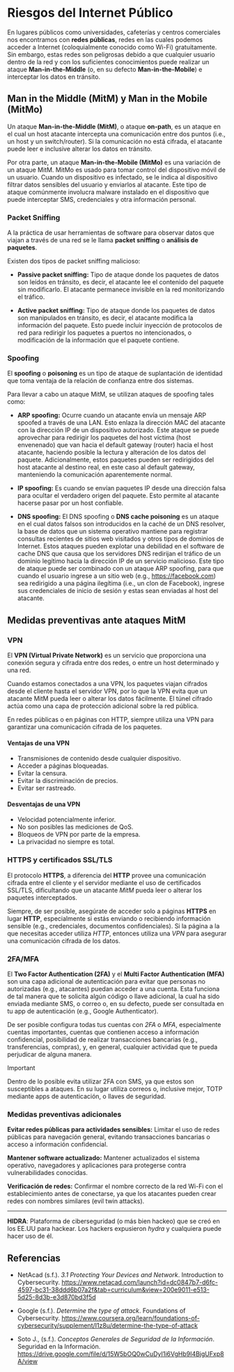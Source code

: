 # Riesgos del Internet Público

En lugares públicos como universidades, cafeterías y centros comerciales nos
encontramos con **redes públicas**, redes en las cuales podemos acceder a
Internet (coloquialmente conocido como Wi-Fi) gratuitamente. Sin embargo, estas
redes son peligrosas debido a que cualquier usuario dentro de la red y con los
suficientes conocimientos puede realizar un ataque **Man-in-the-Middle** (o, en
su defecto **Man-in-the-Mobile**) e interceptar los datos en tránsito.

## Man in the Middle (MitM) y Man in the Mobile (MitMo)

Un ataque **Man-in-the-Middle (MitM)**, o ataque **on-path**, es un ataque en el
cual un host atacante intercepta una comunicación entre dos puntos (i.e., un
host y un switch/router). Si la comunicación no está cifrada, el atacante puede
leer e inclusive alterar los datos en tránsito.

Por otra parte, un ataque **Man-in-the-Mobile (MitMo)** es una variación de un
ataque MitM. MitMo es usado para tomar control del dispositivo móvil de un
usuario. Cuando un dispositivo es infectado, se le indica al dispositivo filtrar
datos sensibles del usuario y enviarlos al atacante. Este tipo de ataque
comúnmente involucra malware instalado en el dispositivo que puede interceptar
SMS, credenciales y otra información personal.

### Packet Sniffing

A la práctica de usar herramientas de software para observar datos que viajan a
través de una red se le llama **packet sniffing** o **análisis de paquetes**.

Existen dos tipos de packet sniffing malicioso:

- **Passive packet sniffing:** Tipo de ataque donde los paquetes de datos son
  leídos en tránsito, es decir, el atacante lee el contenido del paquete sin
  modificarlo. El atacante permanece invisible en la red monitorizando el
  tráfico.

- **Active packet sniffing:** Tipo de ataque donde los paquetes de datos son
  manipulados en tránsito, es decir, el atacante modifica la información del
  paquete. Esto puede incluir inyección de protocolos de red para redirigir los
  paquetes a puertos no intencionados, o modificación de la información que el
  paquete contiene.

### Spoofing

El **spoofing** o **poisoning** es un tipo de ataque de suplantación de
identidad que toma ventaja de la relación de confianza entre dos sistemas.

Para llevar a cabo un ataque MitM, se utilizan ataques de spoofing tales como:

- **ARP spoofing:** Ocurre cuando un atacante envía un mensaje ARP spoofed a
  través de una LAN. Esto enlaza la dirección MAC del atacante con la dirección
  IP de un dispositivo autorizado. Este ataque se puede aprovechar para
  redirigir los paquetes del host víctima (host envenenado) que van hacia el
  default gateway (router) hacia el host atacante, haciendo posible la lectura y
  alteración de los datos del paquete. Adicionalmente, estos paquetes pueden ser
  redirigidos del host atacante al destino real, en este caso al default
  gateway, manteniendo la comunicación aparentemente normal.

- **IP spoofing:** Es cuando se envían paquetes IP desde una dirección falsa
  para ocultar el verdadero origen del paquete. Esto permite al atacante hacerse
  pasar por un host confiable.

- **DNS spoofing:** El DNS spoofing o **DNS cache poisoning** es un ataque en el
  cual datos falsos son introducidos en la caché de un DNS resolver, la base de
  datos que un sistema operativo mantiene para registrar consultas recientes de
  sitios web visitados y otros tipos de dominios de Internet. Estos ataques
  pueden explotar una debilidad en el software de cache DNS que causa que los
  servidores DNS redirijan el tráfico de un dominio legítimo hacia la dirección
  IP de un servicio malicioso. Este tipo de ataque puede ser combinado con un
  ataque ARP spoofing, para que cuando el usuario ingrese a un sitio web (e.g.,
  <https://facebook.com>) sea redirigido a una página ilegítima (i.e., un clon de
  Facebook), ingrese sus credenciales de inicio de sesión y estas sean enviadas
  al host del atacante.

## Medidas preventivas ante ataques MitM

### VPN

El **VPN (Virtual Private Network)** es un servicio que proporciona una conexión
segura y cifrada entre dos redes, o entre un host determinado y una red.

Cuando estamos conectados a una VPN, los paquetes viajan cifrados desde el
cliente hasta el servidor VPN, por lo que la VPN evita que un atacante MitM
pueda leer o alterar los datos fácilmente. El túnel cifrado actúa como una capa
de protección adicional sobre la red pública.

En redes públicas o en páginas con HTTP, siempre utiliza una VPN para garantizar
una comunicación cifrada de los paquetes.

#### Ventajas de una VPN

- Transmisiones de contenido desde cualquier dispositivo.
- Acceder a páginas bloqueadas.
- Evitar la censura.
- Evitar la discriminación de precios.
- Evitar ser rastreado.

#### Desventajas de una VPN

- Velocidad potencialmente inferior.
- No son posibles las mediciones de QoS.
- Bloqueos de VPN por parte de la empresa.
- La privacidad no siempre es total.

### HTTPS y certificados SSL/TLS

El protocolo **HTTPS**, a diferencia del **HTTP** provee una comunicación
cifrada entre el cliente y el servidor mediante el uso de certificados SSL/TLS,
dificultando que un atacante _MitM_ pueda leer o alterar los paquetes
interceptados.

Siempre, de ser posible, asegúrate de acceder solo a páginas **HTTPS** en lugar
**HTTP**, especialmente si estás enviando o recibiendo información sensible
(e.g., credenciales, documentos confidenciales). Si la página a la que necesitas
acceder utiliza _HTTP_, entonces utiliza una _VPN_ para asegurar una
comunicación cifrada de los datos.

### 2FA/MFA

El **Two Factor Authentication (2FA)** y el **Multi Factor Authentication
(MFA)** son una capa adicional de autenticación para evitar que personas no
autorizadas (e.g., atacantes) puedan acceder a una cuenta. Esta funciona de tal
manera que te solicita algún código o llave adicional, la cual ha sido enviada
mediante SMS, o correo o, en su defecto, puede ser consultada en tu app de
autenticación (e.g., Google Authenticator).

De ser posible configura todas tus cuentas con _2FA_ o _MFA_, especialmente
cuentas importantes, cuentas que contienen acceso a información confidencial,
posibilidad de realizar transacciones bancarias (e.g., transferencias, compras),
y, en general, cualquier actividad que te pueda perjudicar de alguna manera.

> [!IMPORTANT]
>
> Dentro de lo posible evita utilizar 2FA con SMS, ya que estos son susceptibles
> a ataques. En su lugar utiliza correos o, inclusive mejor, TOTP mediante apps
> de autenticación, o llaves de seguridad.

### Medidas preventivas adicionales

**Evitar redes públicas para actividades sensibles:** Limitar el uso de redes
públicas para navegación general, evitando transacciones bancarias o acceso a
información confidencial.

**Mantener software actualizado:** Mantener actualizados el sistema operativo,
navegadores y aplicaciones para protegerse contra vulnerabilidades conocidas.

**Verificación de redes:** Confirmar el nombre correcto de la red Wi-Fi con el
establecimiento antes de conectarse, ya que los atacantes pueden crear redes con
nombres similares (evil twin attacks).

---

**HIDRA**: Plataforma de ciberseguridad (o más bien hackeo) que se creó en los
EE.UU para hackear. Los hackers expusieron _hydra_ y cualquiera puede hacer uso
de él.

## Referencias

- NetAcad (s.f.). _3.1 Protecting Your Devices and Network_. Introduction to
  Cybersecurity.
  <https://www.netacad.com/launch?id=dc0847b7-d6fc-4597-bc31-38ddd6b07a2f&tab=curriculum&view=200e9011-e513-5d25-8d3b-e3d870bd3f5d>

- Google (s.f.). _Determine the type of attack_. Foundations of Cybersecurity.
  <https://www.coursera.org/learn/foundations-of-cybersecurity/supplement/I1z8u/determine-the-type-of-attack>

- Soto J., (s.f.). _Conceptos Generales de Seguridad de la Información_.
  Seguridad en la Información.
  <https://drive.google.com/file/d/15W5bOQ0wCuDyI1i6VgHb9I4BjgUFxp8A/view>
